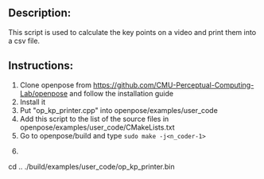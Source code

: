 ## Description:
This script is used to calculate the key points on a video and print them into a csv file.

## Instructions:
1. Clone openpose from https://github.com/CMU-Perceptual-Computing-Lab/openpose and follow the installation guide
2. Install it
3. Put "op_kp_printer.cpp" into openpose/examples/user_code
4. Add this script to the list of the source files in openpose/examples/user_code/CMakeLists.txt
5. Go to openpose/build and type ```sudo make -j<n_coder-1>```
6. ```
cd ..
./build/examples/user_code/op_kp_printer.bin <flags>
```
